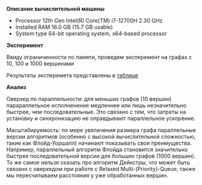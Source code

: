 **Описание вычислительной машины**

- Processor	12th Gen Intel(R) Core(TM) i7-12700H   2.30 GHz
- Installed RAM	16.0 GB (15.7 GB usable)
- System type	64-bit operating system, x64-based processor

**Эксперимент**

Ввиду ограниченности по памяти, проведем эксперемент на графах с 10, 100 и 1000 вершинами

Результаты эксперемета представлены в [таблице](https://github.com/Salvatore112/SPBU-ProgrammingHW-Semester4/blob/Task3/Task3/results.xlsx)

**Анализ**

Оверхед по параллельности: для меньших графов (10 вершин) парараллельное исполненение медленнее или лишь незначительно быстрее, чем последовательные. Это связано с тем, что затраты на установку и синхронизацию не оправдывают параллельное ускорение.

Масштабируемость: по мере увеличения размера графа параллельные версии алгоритмов (особенно с высокой вычислительной сложностью, такие как Флойд-Уоршалл) начинают показывать свои преимущества. Например, параллельный алгоритм Флойда становится значительно быстрее последовательной версии для больших графов (1000 вершин). То же самое нельзя сказать про алгоритм Дейкстры, что может быть связано с оверхедом при работе с Relaxed Multi-(Priority)-Queue, также мы пересчитываем расстояния у уже обработанных вершин.

